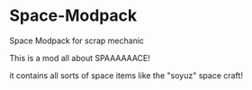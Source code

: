 # Space-Modpack
Space Modpack for scrap mechanic

This is a mod all about SPAAAAAACE!

it contains all sorts of space items like the "soyuz" space craft!
